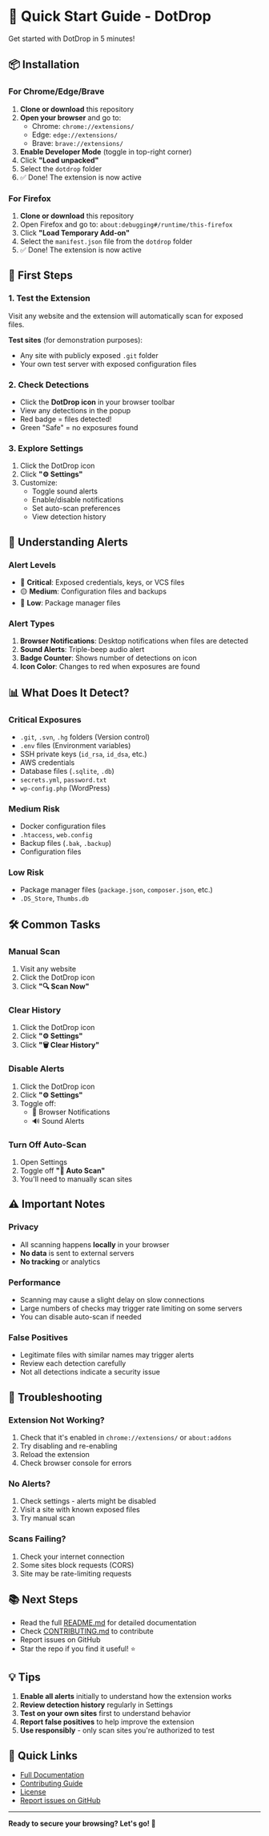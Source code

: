 # 🚀 Quick Start Guide - DotDrop

Get started with DotDrop in 5 minutes!

## 📦 Installation

### For Chrome/Edge/Brave

1. **Clone or download** this repository
2. **Open your browser** and go to:
   - Chrome: `chrome://extensions/`
   - Edge: `edge://extensions/`
   - Brave: `brave://extensions/`
3. **Enable Developer Mode** (toggle in top-right corner)
4. Click **"Load unpacked"**
5. Select the `dotdrop` folder
6. ✅ Done! The extension is now active

### For Firefox

1. **Clone or download** this repository
2. Open Firefox and go to: `about:debugging#/runtime/this-firefox`
3. Click **"Load Temporary Add-on"**
4. Select the `manifest.json` file from the `dotdrop` folder
5. ✅ Done! The extension is now active

## 🎯 First Steps

### 1. Test the Extension

Visit any website and the extension will automatically scan for exposed files.

**Test sites** (for demonstration purposes):
- Any site with publicly exposed `.git` folder
- Your own test server with exposed configuration files

### 2. Check Detections

- Click the **DotDrop icon** in your browser toolbar
- View any detections in the popup
- Red badge = files detected!
- Green "Safe" = no exposures found

### 3. Explore Settings

1. Click the DotDrop icon
2. Click **"⚙️ Settings"**
3. Customize:
   - Toggle sound alerts
   - Enable/disable notifications
   - Set auto-scan preferences
   - View detection history

## 🔔 Understanding Alerts

### Alert Levels

- 🔴 **Critical**: Exposed credentials, keys, or VCS files
- 🟡 **Medium**: Configuration files and backups
- 🔵 **Low**: Package manager files

### Alert Types

1. **Browser Notifications**: Desktop notifications when files are detected
2. **Sound Alerts**: Triple-beep audio alert
3. **Badge Counter**: Shows number of detections on icon
4. **Icon Color**: Changes to red when exposures are found

## 📊 What Does It Detect?

### Critical Exposures
- `.git`, `.svn`, `.hg` folders (Version control)
- `.env` files (Environment variables)
- SSH private keys (`id_rsa`, `id_dsa`, etc.)
- AWS credentials
- Database files (`.sqlite`, `.db`)
- `secrets.yml`, `password.txt`
- `wp-config.php` (WordPress)

### Medium Risk
- Docker configuration files
- `.htaccess`, `web.config`
- Backup files (`.bak`, `.backup`)
- Configuration files

### Low Risk
- Package manager files (`package.json`, `composer.json`, etc.)
- `.DS_Store`, `Thumbs.db`

## 🛠️ Common Tasks

### Manual Scan
1. Visit any website
2. Click the DotDrop icon
3. Click **"🔍 Scan Now"**

### Clear History
1. Click the DotDrop icon
2. Click **"⚙️ Settings"**
3. Click **"🗑️ Clear History"**

### Disable Alerts
1. Click the DotDrop icon
2. Click **"⚙️ Settings"**
3. Toggle off:
   - 🔔 Browser Notifications
   - 🔊 Sound Alerts

### Turn Off Auto-Scan
1. Open Settings
2. Toggle off **"🚀 Auto Scan"**
3. You'll need to manually scan sites

## ⚠️ Important Notes

### Privacy
- All scanning happens **locally** in your browser
- **No data** is sent to external servers
- **No tracking** or analytics

### Performance
- Scanning may cause a slight delay on slow connections
- Large numbers of checks may trigger rate limiting on some servers
- You can disable auto-scan if needed

### False Positives
- Legitimate files with similar names may trigger alerts
- Review each detection carefully
- Not all detections indicate a security issue

## 🐛 Troubleshooting

### Extension Not Working?
1. Check that it's enabled in `chrome://extensions/` or `about:addons`
2. Try disabling and re-enabling
3. Reload the extension
4. Check browser console for errors

### No Alerts?
1. Check settings - alerts might be disabled
2. Visit a site with known exposed files
3. Try manual scan

### Scans Failing?
1. Check your internet connection
2. Some sites block requests (CORS)
3. Site may be rate-limiting requests

## 📚 Next Steps

- Read the full [README.md](README.md) for detailed documentation
- Check [CONTRIBUTING.md](CONTRIBUTING.md) to contribute
- Report issues on GitHub
- Star the repo if you find it useful! ⭐

## 💡 Tips

1. **Enable all alerts** initially to understand how the extension works
2. **Review detection history** regularly in Settings
3. **Test on your own sites** first to understand behavior
4. **Report false positives** to help improve the extension
5. **Use responsibly** - only scan sites you're authorized to test

## 🔗 Quick Links

- [Full Documentation](README.md)
- [Contributing Guide](CONTRIBUTING.md)
- [License](LICENSE)
- [Report issues on GitHub](https://github.com/rafabez/dotdrop/issues)

---

**Ready to secure your browsing? Let's go! 🚀**
